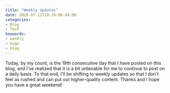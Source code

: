 ```yaml
---
title: "Weekly Updates"
date: 2020-07-11T20:10:08-04:00
categories:
- Blog
- Tech
keywords:
- weekly
- hugo
- blog
---
```

Today, by my count, is the 19th consecutive day that I have posted on this blog, and I\'ve realized that it is a bit untenable for me to continue to post on a daily basis. To that end, I\'ll be shifting to weekly updates so that I don\'t feel as rushed and can put out higher-quality content. Thanks and I hope you have a great weekend!
